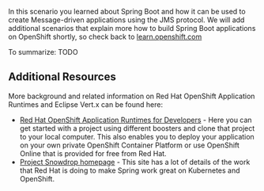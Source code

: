 In this scenario you learned about Spring Boot and how it can be used to create Message-driven applications using the JMS protocol. We will add additional scenarios that explain more how to build Spring Boot applications on OpenShift shortly, so check back to [learn.openshift.com](http://learn.openshift.com)

To summarize: TODO

## Additional Resources

More background and related information on Red Hat OpenShift Application Runtimes and Eclipse Vert.x can be found here:

* [Red Hat OpenShift Application Runtimes for Developers](https://developers.redhat.com/rhoar) - Here you can get started with a project using different boosters and clone that project to your local computer. This also enables you to deploy your application on your own private OpenShift Container Platform or use OpenShift Online that is provided for free from Red Hat.
* [Project Snowdrop homepage](https://snowdrop.me/) - This site has a lot of details of the work that Red Hat is doing to make Spring work great on Kubernetes and OpenShift.


